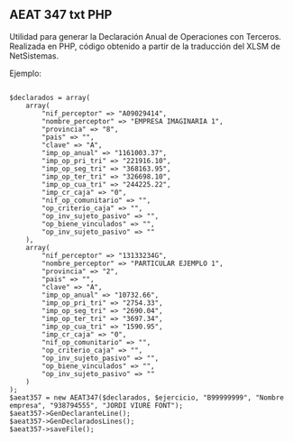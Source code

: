 <h2>AEAT 347 txt PHP</h2>

Utilidad para generar la Declaración Anual de Operaciones con Terceros. Realizada en PHP, código obtenido a partir de la traducción del XLSM de NetSistemas.

Ejemplo:

<code>
$declarados = array(
	array(
		"nif_perceptor" => "A09029414",
		"nombre_perceptor" => "EMPRESA IMAGINARIA 1",
		"provincia" => "8",
		"pais" => "",
		"clave" => "A",
		"imp_op_anual" => "1161003.37",
		"imp_op_pri_tri" => "221916.10",
		"imp_op_seg_tri" => "368163.95",
		"imp_op_ter_tri" => "326698.10",
		"imp_op_cua_tri" => "244225.22",
		"imp_cr_caja" => "0",
		"nif_op_comunitario" => "",
		"op_criterio_caja" => "",
		"op_inv_sujeto_pasivo" => "",
		"op_biene_vinculados" => "",
		"op_inv_sujeto_pasivo" => ""
	),
	array(
		"nif_perceptor" => "13133234G",
		"nombre_perceptor" => "PARTICULAR EJEMPLO 1",
		"provincia" => "2",
		"pais" => "",
		"clave" => "A",
		"imp_op_anual" => "10732.66",
		"imp_op_pri_tri" => "2754.33",
		"imp_op_seg_tri" => "2690.04",
		"imp_op_ter_tri" => "3697.34",
		"imp_op_cua_tri" => "1590.95",
		"imp_cr_caja" => "0",
		"nif_op_comunitario" => "",
		"op_criterio_caja" => "",
		"op_inv_sujeto_pasivo" => "",
		"op_biene_vinculados" => "",
		"op_inv_sujeto_pasivo" => ""
	)
);
$aeat357 = new AEAT347($declarados, $ejercicio, "B99999999", "Nombre empresa", "938794555", "JORDI VIURE FONT");
$aeat357->GenDeclaranteLine();
$aeat357->GenDeclaradosLines();
$aeat357->saveFile();
</code>
